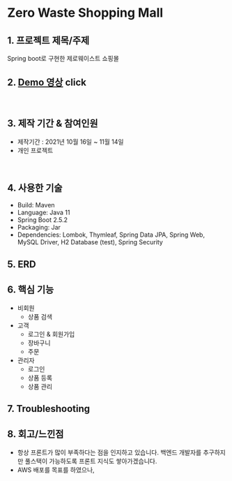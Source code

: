 # Zero Waste Shopping Mall

## 1. 프로젝트 제목/주제

Spring boot로 구현한 제로웨이스트 쇼핑몰
</br>

## 2. [Demo 영상](https://drive.google.com/file/d/1X87e8Imd2t58-8d0RaVAg_IdjYCTVi9V/view?usp=sharing) click

</br>

## 3. 제작 기간 & 참여인원

- 제작기간 : 2021년 10월 16일 ~ 11월 14일
- 개인 프로젝트

</br>

## 4. 사용한 기술

- Build: Maven
- Language: Java 11
- Spring Boot 2.5.2
- Packaging: Jar
- Dependencies: Lombok, Thymleaf, Spring Data JPA, Spring Web, MySQL Driver, H2 Database (test), Spring Security

## 5. ERD

## 6. 핵심 기능

- 비회원
  - 상품 검색
- 고객
  - 로그인 & 회원가입
  - 장바구니
  - 주문
- 관리자
  - 로그인
  - 상품 등록
  - 상품 관리

## 7. Troubleshooting

## 8. 회고/느낀점

- 항상 프론트가 많이 부족하다는 점을 인지하고 있습니다. 백엔드 개발자를 추구하지만 풀스택이 가능하도록 프론트 지식도 쌓아가겠습니다.
- AWS 배포를 목표를 하였으나,
